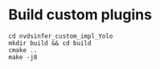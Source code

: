 # Build custom plugins

```
cd nvdsinfer_custom_impl_Yolo
mkdir build && cd build
cmake ..
make -j8
```